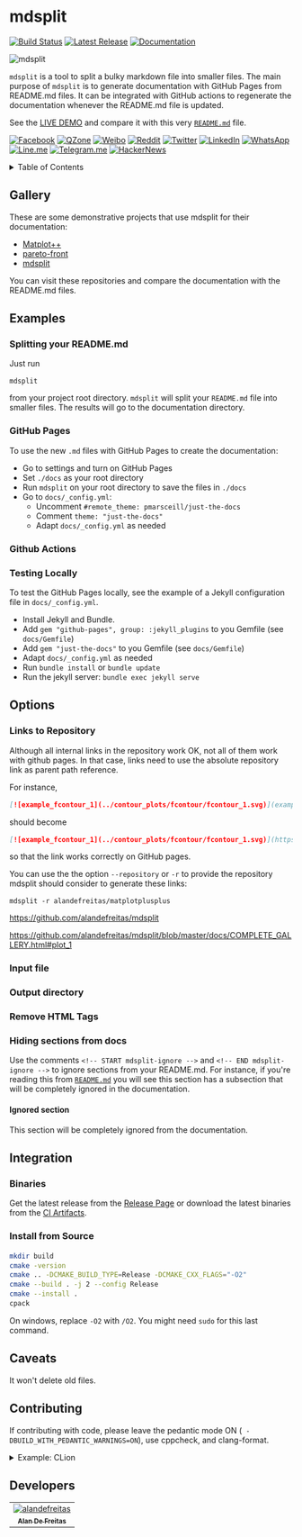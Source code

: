 # mdsplit

[![Build Status](https://img.shields.io/github/workflow/status/alandefreitas/mdsplit/Build%20mdsplit?event=push&label=Build&logo=Github-Actions)](https://github.com/alandefreitas/mdsplit/actions?query=workflow%3A%22Build+mdsplit%22+event%3Apush)
[![Latest Release](https://img.shields.io/github/release/alandefreitas/mdsplit.svg?label=Download)](https://GitHub.com/alandefreitas/mdsplit/releases/)
[![Documentation](https://img.shields.io/website-up-down-green-red/http/alandefreitas.github.io/mdsplit.svg?label=Documentation)](https://alandefreitas.github.io/mdsplit/)

![mdsplit](https://img.icons8.com/nolan/2x/split-files.png)

`mdsplit` is a tool to split a bulky markdown file into smaller files. The main purpose of `mdsplit` is to generate documentation with GitHub Pages from README.md files. It can be integrated with GitHub actions to regenerate the documentation whenever the README.md file is updated.

<!-- START mdsplit-ignore -->
See the [LIVE DEMO](https://alandefreitas.github.io/mdsplit/) and compare it with this very [`README.md`](README.md) file.
<!-- END mdsplit-ignore -->

[![Facebook](https://img.shields.io/twitter/url/http/shields.io.svg?style=social&label=Share+on+Facebook&logo=facebook)](https://www.facebook.com/sharer/sharer.php?t=mdsplit:%20split%20a%20bulky%20README.md%20into%20a%20nice%20documentation&u=https://github.com/alandefreitas/mdsplit/)
[![QZone](https://img.shields.io/twitter/url/http/shields.io.svg?style=social&label=Share+on+QZone&logo=qzone)](http://sns.qzone.qq.com/cgi-bin/qzshare/cgi_qzshare_onekey?url=https://github.com/alandefreitas/mdsplit/&title=mdsplit:%20split%20a%20bulky%20README.md%20into%20a%20nice%20documentation&summary=mdsplit:%20split%20a%20bulky%20README.md%20into%20a%20nice%20documentation)
[![Weibo](https://img.shields.io/twitter/url/http/shields.io.svg?style=social&label=Share+on+Weibo&logo=sina-weibo)](http://sns.qzone.qq.com/cgi-bin/qzshare/cgi_qzshare_onekey?url=https://github.com/alandefreitas/mdsplit/&title=mdsplit:%20split%20a%20bulky%20README.md%20into%20a%20nice%20documentation&summary=mdsplit:%20split%20a%20bulky%20README.md%20into%20a%20nice%20documentation)
[![Reddit](https://img.shields.io/twitter/url/http/shields.io.svg?style=social&label=Share+on+Reddit&logo=reddit)](http://www.reddit.com/submit?url=https://github.com/alandefreitas/mdsplit/&title=mdsplit:%20split%20a%20bulky%20README.md%20into%20a%20nice%20documentation)
[![Twitter](https://img.shields.io/twitter/url/http/shields.io.svg?label=Share+on+Twitter&style=social)](https://twitter.com/intent/tweet?text=mdsplit:%20split%20a%20bulky%20README.md%20into%20a%20nice%20documentation&url=https://github.com/alandefreitas/mdsplit/&hashtags=Markdown,Documentation,DocumentationGenerator,GithubPages)
[![LinkedIn](https://img.shields.io/twitter/url/http/shields.io.svg?style=social&label=Share+on+LinkedIn&logo=linkedin)](https://www.linkedin.com/shareArticle?mini=false&url=https://github.com/alandefreitas/mdsplit/&title=mdsplit:%20split%20a%20bulky%20README.md%20into%20a%20nice%20documentation)
[![WhatsApp](https://img.shields.io/twitter/url/http/shields.io.svg?style=social&label=Share+on+WhatsApp&logo=whatsapp)](https://api.whatsapp.com/send?text=mdsplit:%20split%20a%20bulky%20README.md%20into%20a%20nice%20documentation:+https://github.com/alandefreitas/mdsplit/)
[![Line.me](https://img.shields.io/twitter/url/http/shields.io.svg?style=social&label=Share+on+Line.me&logo=line)](https://lineit.line.me/share/ui?url=https://github.com/alandefreitas/mdsplit/&text=mdsplit:%20split%20a%20bulky%20README.md%20into%20a%20nice%20documentation)
[![Telegram.me](https://img.shields.io/twitter/url/http/shields.io.svg?style=social&label=Share+on+Telegram.me&logo=telegram)](https://telegram.me/share/url?url=https://github.com/alandefreitas/mdsplit/&text=mdsplit:%20split%20a%20bulky%20README.md%20into%20a%20nice%20documentation)
[![HackerNews](https://img.shields.io/twitter/url/http/shields.io.svg?style=social&label=Share+on+HackerNews&logo=y-combinator)](https://news.ycombinator.com/submitlink?u=https://github.com/alandefreitas/mdsplit/&t=mdsplit:%20split%20a%20bulky%20README.md%20into%20a%20nice%20documentation)

<!-- https://gist.github.com/jbroadway/2836900 -->
<!-- START doctoc generated TOC please keep comment here to allow auto update -->
<!-- DON'T EDIT THIS SECTION, INSTEAD RE-RUN doctoc TO UPDATE -->
<details>
<summary>Table of Contents</summary>

- [Running mdsplit](#running-mdsplit)
  - [Splitting README.md](#splitting-readmemd)
  - [GitHub Pages](#github-pages)
  - [Test Locally](#test-locally)
- [Contributing](#contributing)
  - [Developers](#developers)

</details>
<!-- END doctoc generated TOC please keep comment here to allow auto update -->

## Gallery

These are some demonstrative projects that use mdsplit for their documentation:

* [Matplot++](https://alandefreitas.github.io/matplotplusplus/)
* [pareto-front](https://alandefreitas.github.io/pareto-front/)
* [mdsplit](https://alandefreitas.github.io/mdsplit/)

You can visit these repositories and compare the documentation with the README.md files.

## Examples

### Splitting your README.md

Just run 

```
mdsplit
```

from your project root directory. `mdsplit` will split your `README.md` file into smaller files. The results will go to the documentation directory.

### GitHub Pages

To use the new `.md` files with GitHub Pages to create the documentation:

* Go to settings and turn on GitHub Pages
* Set `./docs` as your root directory
* Run `mdsplit` on your root directory to save the files in `./docs`
* Go to `docs/_config.yml`:
    * Uncomment `#remote_theme: pmarsceill/just-the-docs`
    * Comment `theme: "just-the-docs"`
    * Adapt `docs/_config.yml` as needed

### Github Actions



### Testing Locally

To test the GitHub Pages locally, see the example of a Jekyll configuration file in `docs/_config.yml`.
 
 * Install Jekyll and Bundle.
 * Add `gem "github-pages", group: :jekyll_plugins` to you Gemfile (see `docs/Gemfile`)
 * Add `gem "just-the-docs"` to you Gemfile (see `docs/Gemfile`)
 * Adapt `docs/_config.yml` as needed
 * Run `bundle install` or `bundle update`
 * Run the jekyll server: `bundle exec jekyll serve`

## Options

### Links to Repository

Although all internal links in the repository work OK, not all of them work with github pages. In that case, links need to use the absolute repository link as parent path reference. 

For instance,

```markdown
[![example_fcontour_1](../contour_plots/fcontour/fcontour_1.svg)](examples/contour_plots/fcontour/fcontour_1.cpp)
```

should become

```markdown
[![example_fcontour_1](../contour_plots/fcontour/fcontour_1.svg)](https://github.com/alandefreitas/matplotplusplus/blob/master/examples/contour_plots/fcontour/fcontour_1.cpp)
```

so that the link works correctly on GitHub pages.

You can use the the option `--repository` or `-r` to provide the repository mdsplit should consider to generate these links:

```
mdsplit -r alandefreitas/matplotplusplus
```

https://github.com/alandefreitas/mdsplit

https://github.com/alandefreitas/mdsplit/blob/master/docs/COMPLETE_GALLERY.html#plot_1

### Input file

### Output directory

### Remove HTML Tags

### Hiding sections from docs

Use the comments `<!-- START mdsplit-ignore -->` and `<!-- END mdsplit-ignore -->` to ignore sections from your README.md. For instance, if you're reading this from [`README.md`](README.md) you will see this section has a subsection that will be completely ignored in the documentation. 

<!-- START mdsplit-ignore -->
#### Ignored section

This section will be completely ignored from the documentation.
<!-- END mdsplit-ignore -->

## Integration

### Binaries

Get the latest release from the [Release Page](https://GitHub.com/alandefreitas/mdsplit/releases/) or download the latest binaries from the [CI Artifacts](https://github.com/alandefreitas/mdsplit/actions?query=workflow%3A%22Build+mdsplit%22+event%3Apush).

### Install from Source

```bash
mkdir build
cmake -version
cmake .. -DCMAKE_BUILD_TYPE=Release -DCMAKE_CXX_FLAGS="-O2"
cmake --build . -j 2 --config Release
cmake --install .
cpack
```

On windows, replace `-O2` with `/O2`. You might need `sudo` for this last command.

## Caveats

It won't delete old files.

## Contributing

If contributing with code, please leave the pedantic mode ON (` -DBUILD_WITH_PEDANTIC_WARNINGS=ON`), use cppcheck, and clang-format.

<details markdown="1">
    <summary>Example: CLion</summary>
    
![CLion Settings with Pedantic Mode](docs/images/pedantic_clion.png)
    
</details>

## Developers

<!-- readme: collaborators,contributors -start --> 
<table>
<tr>
    <td align="center">
        <a href="https://github.com/alandefreitas">
            <img src="https://avatars0.githubusercontent.com/u/5369819?v=4" width="100;" alt="alandefreitas"/>
            <br />
            <sub><b>Alan De Freitas</b></sub>
        </a>
    </td></tr>
</table>
<!-- readme: collaborators,contributors -end -->

